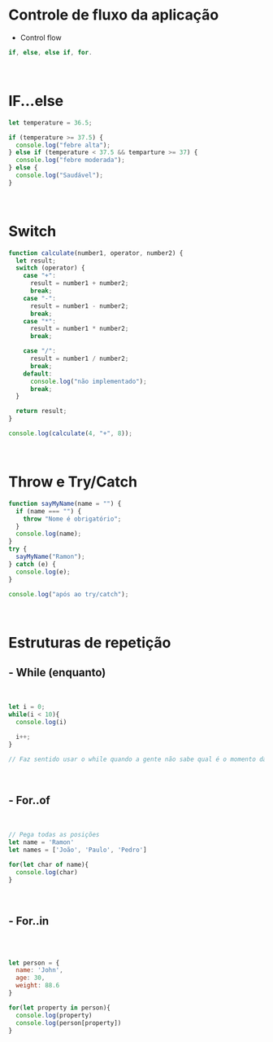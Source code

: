 # Controle de fluxo da aplicação

- Control flow

```js
if, else, else if, for.
```

<br>

# IF...else

```js
let temperature = 36.5;

if (temperature >= 37.5) {
  console.log("febre alta");
} else if (temperature < 37.5 && temparture >= 37) {
  console.log("febre moderada");
} else {
  console.log("Saudável");
}
```

<br>

# Switch

```js
function calculate(number1, operator, number2) {
  let result;
  switch (operator) {
    case "+":
      result = number1 + number2;
      break;
    case "-":
      result = number1 - number2;
      break;
    case "*":
      result = number1 * number2;
      break;

    case "/":
      result = number1 / number2;
      break;
    default:
      console.log("não implementado");
      break;
  }

  return result;
}

console.log(calculate(4, "+", 8));
```

<br>

# Throw e Try/Catch

```js
function sayMyName(name = "") {
  if (name === "") {
    throw "Nome é obrigatório";
  }
  console.log(name);
}
try {
  sayMyName("Ramon");
} catch (e) {
  console.log(e);
}

console.log("após ao try/catch");
```


<br>


# Estruturas de repetição

## -  While (enquanto)
<br>

```js
let i = 0;
while(i < 10){
  console.log(i)

  i++;
}

// Faz sentido usar o while quando a gente não sabe qual é o momento da parada.
```

<br>

## - For..of

<br>

```js
// Pega todas as posições
let name = 'Ramon'
let names = ['João', 'Paulo', 'Pedro']

for(let char of name){
  console.log(char)
}
```


<br>

## - For..in
<br>

```js

let person = {
  name: 'John',
  age: 30,
  weight: 88.6
}

for(let property in person){
  console.log(property)
  console.log(person[property])
}

```